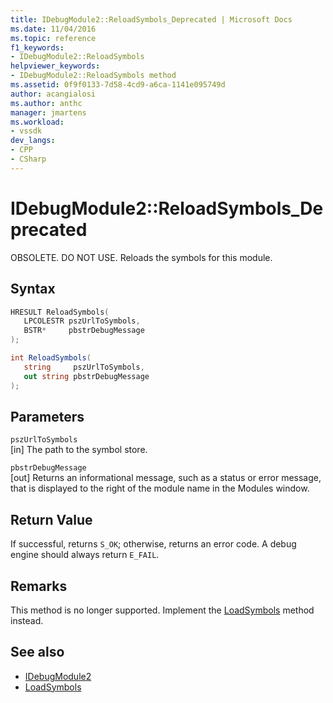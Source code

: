 ```yaml
---
title: IDebugModule2::ReloadSymbols_Deprecated | Microsoft Docs
ms.date: 11/04/2016
ms.topic: reference
f1_keywords:
- IDebugModule2::ReloadSymbols
helpviewer_keywords:
- IDebugModule2::ReloadSymbols method
ms.assetid: 0f9f0133-7d58-4cd9-a6ca-1141e095749d
author: acangialosi
ms.author: anthc
manager: jmartens
ms.workload:
- vssdk
dev_langs:
- CPP
- CSharp
---
```

# IDebugModule2::ReloadSymbols_Deprecated
OBSOLETE. DO NOT USE. Reloads the symbols for this module.

## Syntax

```cpp
HRESULT ReloadSymbols( 
   LPCOLESTR pszUrlToSymbols,
   BSTR*     pbstrDebugMessage
);
```

```csharp
int ReloadSymbols( 
   string     pszUrlToSymbols,
   out string pbstrDebugMessage
);
```

## Parameters
`pszUrlToSymbols`\
[in] The path to the symbol store.

`pbstrDebugMessage`\
[out] Returns an informational message, such as a status or error message, that is displayed to the right of the module name in the Modules window.

## Return Value
 If successful, returns `S_OK`; otherwise, returns an error code. A debug engine should always return `E_FAIL`.

## Remarks
 This method is no longer supported. Implement the [LoadSymbols](../../../extensibility/debugger/reference/idebugmodule3-loadsymbols.md) method instead.

## See also
- [IDebugModule2](../../../extensibility/debugger/reference/idebugmodule2.md)
- [LoadSymbols](../../../extensibility/debugger/reference/idebugmodule3-loadsymbols.md)
